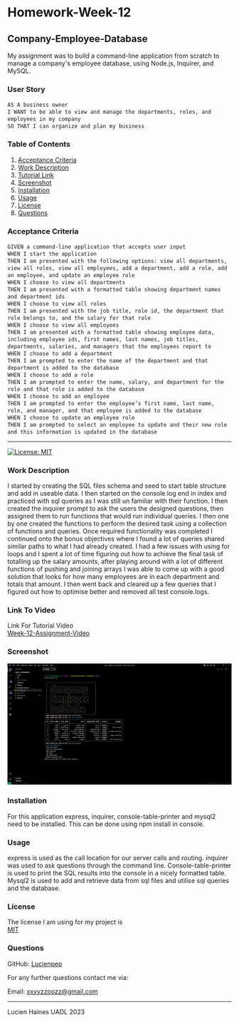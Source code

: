 # Homework-Week-12
## Company-Employee-Database

My assignment was to build a command-line application from scratch to manage a company's employee database, using Node.js, Inquirer, and MySQL.

### User Story
```
AS A business owner
I WANT to be able to view and manage the departments, roles, and employees in my company
SO THAT I can organize and plan my business
```

### Table of Contents
1. [Acceptance Criteria](#acceptance-criteria)
2. [Work Description](#work-description)
3. [Tutorial Link](#link-to-video)
4. [Screenshot](#screenshot)
5. [Installation](#installation)
6. [Usage](#usage)
7. [License](#license)
8. [Questions](#questions)

### Acceptance Criteria
```
GIVEN a command-line application that accepts user input
WHEN I start the application
THEN I am presented with the following options: view all departments, view all roles, view all employees, add a department, add a role, add an employee, and update an employee role
WHEN I choose to view all departments
THEN I am presented with a formatted table showing department names and department ids
WHEN I choose to view all roles
THEN I am presented with the job title, role id, the department that role belongs to, and the salary for that role
WHEN I choose to view all employees
THEN I am presented with a formatted table showing employee data, including employee ids, first names, last names, job titles, departments, salaries, and managers that the employees report to
WHEN I choose to add a department
THEN I am prompted to enter the name of the department and that department is added to the database
WHEN I choose to add a role
THEN I am prompted to enter the name, salary, and department for the role and that role is added to the database
WHEN I choose to add an employee
THEN I am prompted to enter the employee’s first name, last name, role, and manager, and that employee is added to the database
WHEN I choose to update an employee role
THEN I am prompted to select an employee to update and their new role and this information is updated in the database 
```

---
[![License: MIT](https://img.shields.io/badge/License-MIT-yellow.svg)](https://opensource.org/licenses/MIT)

### Work Description
I started by creating the SQL files schema and seed to start table structure and add in useable data. I then started on the console.log end in index and practiced with sql queries as I was still un familiar with their function. I then created the inquirer prompt to ask the users the designed questions, then assigned them to run functions that would run individual queries. I then one by one created the functions to perform the desired task using a collection of functions and queries. Once required functionality was completed I continued onto the bonus objectives where I found a lot of queries shared similar paths to what I had already created. I had a few issues with using for loops and I spent a lot of time figuring out how to achieve the final task of totalling up the salary amounts, after playing around with a lot of different functions of pushing and joining arrays I was able to come up with a good solution that looks for how many employees are in each department and totals that amount. I then went back and cleared up a few queries that I figured out how to optimise better and removed all test console.logs.

### Link To Video

Link For Tutorial Video<br>[Week-12-Assignment-Video](https://drive.google.com/file/d/1xx6WhXOqLy8F6E0-60_WFEzJhJ1cnnHV/view?usp=sharing)

### Screenshot

![Online Notepad](./assets/Screenshot12.png)
 
### Installation

For this application express, inquirer, console-table-printer and mysql2 need to be installed. This can be done using npm install in console.

### Usage

express is used as the call location for our server calls and routing. inquirer was used to ask questions through the command line. Console-table-printer is used to print the SQL results into the console in a nicely formatted table. Mysql2 is used to add and retrieve data from sql files and utilise sql queries and the database.

### License

The license I am using for my project is<br>[MIT](https://opensource.org/licenses/MIT)

### Questions

GitHub: [Lucienpep](https://github.com/Lucienpep)<br>

For any further questions contact me via:

Email: <xxyyzzoozz@gmail.com>

---
Lucien Haines UADL 2023
  
